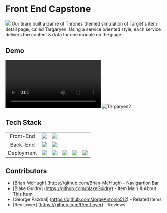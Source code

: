 # Front End Capstone
<img src='https://targaryen-store.s3.us-east-2.amazonaws.com/Targaryen-Favicon.png'>
Our team built a Game of Thrones themed simulation of Target's item detail page, called Targaryen. Using a service oriented style, each service delivers the content & data for one module on the page.

## Demo
![Targaryen1](./componentVideo1.mov)
![Targaryen2](./Targaryen2.gif)

## Tech Stack
<table>
  <tr>
    <td align='center'>Front-End</td>
    <td align='center'><img src='https://tech-stack-logos.s3.us-east-2.amazonaws.com/react.png'></td>
    <td align='center'><img src='https://tech-stack-logos.s3.us-east-2.amazonaws.com/axios.png'></td>
  </tr>
  <tr>
    <td align='center'>Back-End</td>
    <td align='center'><img src='https://tech-stack-logos.s3.us-east-2.amazonaws.com/node.png'></td>
    <td align='center'><img src='https://tech-stack-logos.s3.us-east-2.amazonaws.com/express.png'></td>
  </tr>
  <tr>
    <td align='center'>Deployment</td>
    <td align='center'><img src='https://tech-stack-logos.s3.us-east-2.amazonaws.com/docker.jpg'></td>
    <td align='center'><img src='https://tech-stack-logos.s3.us-east-2.amazonaws.com/eb.png'></td>
    <td align='center'><img src='https://tech-stack-logos.s3.us-east-2.amazonaws.com/aws-s3.jpg'></td>
    <td align='center'><img src='https://tech-stack-logos.s3.us-east-2.amazonaws.com/mysql.svg'></td>
    <td align='center'><img src='https://tech-stack-logos.s3.us-east-2.amazonaws.com/mongodb.jpg'></td>
  </tr>
</table>

## Contributors
- [Brian McHugh] (https://github.com/Brian-McHugh) - Navigartion Bar
- [Blake Guidry] (https://github.com/blakeGuidry) - Item Main & About This Item
- [George Pazdral] (https://github.com/JorgeAntonio512) - Related Items
- [Rex Loyer] (https://github.com/Rex-Loyer) - Reviews

